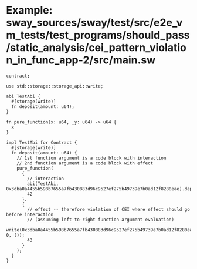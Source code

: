 # Example: sway_sources/sway/test/src/e2e_vm_tests/test_programs/should_pass/static_analysis/cei_pattern_violation_in_func_app-2/src/main.sw

```sway
contract;

use std::storage::storage_api::write;

abi TestAbi {
  #[storage(write)]
  fn deposit(amount: u64);
}

fn pure_function(x: u64, _y: u64) -> u64 {
  x
}

impl TestAbi for Contract {
  #[storage(write)]
  fn deposit(amount: u64) {
    // 1st function argument is a code block with interaction
    // 2nd function argument is a code block with effect
    pure_function(
      {
        // interaction
        abi(TestAbi, 0x3dba0a4455b598b7655a7fb430883d96c9527ef275b49739e7b0ad12f8280eae).deposit(amount);
        42
      },
      {
        // effect -- therefore violation of CEI where effect should go before interaction
        // (assuming left-to-right function argument evaluation)
        write(0x3dba0a4455b598b7655a7fb430883d96c9527ef275b49739e7b0ad12f8280eae, 0, ());
        43
      }
    );
  }
}

```
